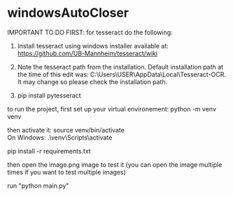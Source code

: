 # windowsAutoCloser
IMPORTANT TO DO FIRST:
for tesseract do the following: 
1. Install tesseract using windows installer available at: https://github.com/UB-Mannheim/tesseract/wiki

2. Note the tesseract path from the installation. Default installation path at the time of this edit was: C:\Users\USER\AppData\Local\Tesseract-OCR. It may change so please check the installation path.

3. pip install pytesseract

to run the project, first set up your virtual environement:
python -m venv venv

then activate it:
source venv/bin/activate  
On Windows: .\venv\Scripts\activate

pip install -r requirements.txt

then open the image.png image to test it (you can open the image multiple times if you want to test multiple images)

run "python main.py"

